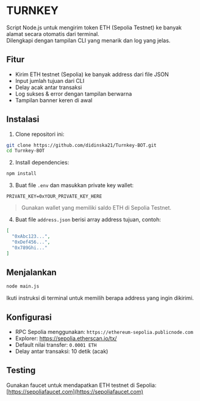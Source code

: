 
# TURNKEY

Script Node.js untuk mengirim token ETH (Sepolia Testnet) ke banyak alamat secara otomatis dari terminal.  
Dilengkapi dengan tampilan CLI yang menarik dan log yang jelas.

## Fitur

- Kirim ETH testnet (Sepolia) ke banyak address dari file JSON
- Input jumlah tujuan dari CLI
- Delay acak antar transaksi
- Log sukses & error dengan tampilan berwarna
- Tampilan banner keren di awal

## Instalasi

1. Clone repositori ini:

```bash
git clone https://github.com/didinska21/Turnkey-BOT.git
cd Turnkey-BOT
```

2. Install dependencies:

```bash
npm install
```

3. Buat file `.env` dan masukkan private key wallet:

```
PRIVATE_KEY=0xYOUR_PRIVATE_KEY_HERE
```

> Gunakan wallet yang memiliki saldo ETH di Sepolia Testnet.

4. Buat file `address.json` berisi array address tujuan, contoh:

```json
[
  "0xAbc123...",
  "0xDef456...",
  "0x789Ghi..."
]
```

## Menjalankan

```bash
node main.js
```

Ikuti instruksi di terminal untuk memilih berapa address yang ingin dikirimi.

## Konfigurasi

- RPC Sepolia menggunakan: `https://ethereum-sepolia.publicnode.com`
- Explorer: https://sepolia.etherscan.io/tx/
- Default nilai transfer: `0.0001 ETH`
- Delay antar transaksi: 10 detik (acak)

## Testing

Gunakan faucet untuk mendapatkan ETH testnet di Sepolia:  
[https://sepoliafaucet.com](https://sepoliafaucet.com)
